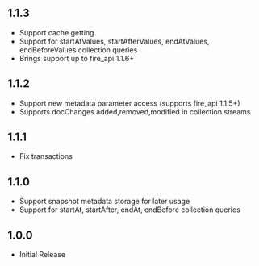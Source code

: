 ## 1.1.3

* Support cache getting
* Support for startAtValues, startAfterValues, endAtValues, endBeforeValues collection queries
* Brings support up to fire_api 1.1.6+

## 1.1.2

* Support new metadata parameter access (supports fire_api 1.1.5+)
* Supports docChanges added,removed,modified in collection streams

## 1.1.1

* Fix transactions

## 1.1.0

* Support snapshot metadata storage for later usage
* Support for startAt, startAfter, endAt, endBefore collection queries

## 1.0.0

* Initial Release
